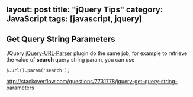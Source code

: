 layout: post
title: "jQuery Tips"
category: JavaScript
tags: [javascript, jquery]
---

## Get Query String Parameters

JQuery [jQuery-URL-Parser](https://github.com/allmarkedup/jQuery-URL-Parser) plugin do the same job, for example to retrieve the value of **search** query string param, you can use

    $.url().param('search');

<http://stackoverflow.com/questions/7731778/jquery-get-query-string-parameters>



